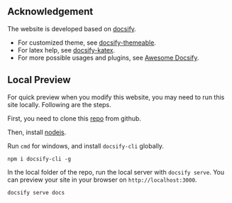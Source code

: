 ## Acknowledgement

The website is developed based on [docsify](https://docsify.js.org/#/).

- For customized theme, see [docsify-themeable](https://jhildenbiddle.github.io/docsify-themeable/#/).
- For latex help, see [docsify-katex](https://upupming.site/docsify-katex/docs/#/).
- For more possible usages and plugins, see [Awesome Docsify](https://docsify.js.org/#/awesome).

## Local Preview
For quick preview when you modify this website, you may need to run this site locally. Following are the steps.

First, you need to clone this [repo](https://github.com/wangjw18/LCC) from github.

Then, install [nodejs](https://nodejs.org/en/).

Run `cmd` for windows, and install `docsify-cli` globally.

```
npm i docsify-cli -g
```

In the local folder of the repo, run the local server with `docsify serve`. You can preview your site in your browser on `http://localhost:3000`.

```
docsify serve docs
```